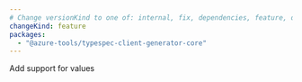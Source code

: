 ```yaml
---
# Change versionKind to one of: internal, fix, dependencies, feature, deprecation, breaking
changeKind: feature
packages:
  - "@azure-tools/typespec-client-generator-core"
---
```


Add support for values

